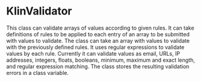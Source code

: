 # KlinValidator
This class can validate arrays of values according to given rules.  It can take definitions of rules to be applied to each entry of an array to be submitted with values to validate.  The class can take an array with values to validate with the previously defined rules.  It uses regular expressions to validate values by each rule. Currently it can validate values as email, URLs, IP addresses, integers, floats, booleans, minimum, maximum and exact length, and regular expression matching.  The class stores the resulting validation errors in a class variable.
